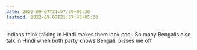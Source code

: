 ```yaml
---
date: 2022-09-07T21:57:29+05:30
lastmod: 2022-09-07T21:57:46+05:30
---
```


Indians think talking in Hindi makes them look cool. 
So many Bengalis also talk in Hindi when both party knows Bengali, pisses me off.
